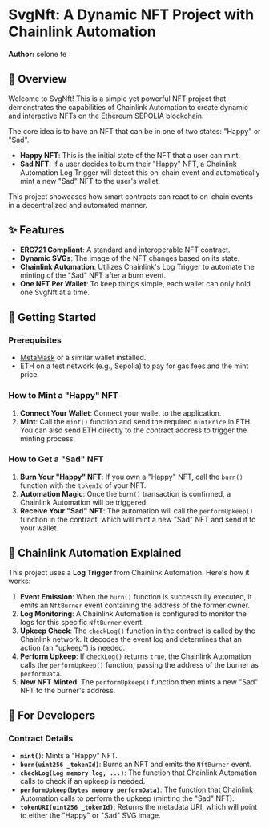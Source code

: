 # SvgNft: A Dynamic NFT Project with Chainlink Automation

**Author:** selone te

## 📜 Overview

Welcome to SvgNft! This is a simple yet powerful NFT project that demonstrates the capabilities of Chainlink Automation to create dynamic and interactive NFTs on the Ethereum SEPOLIA blockchain.

The core idea is to have an NFT that can be in one of two states: "Happy" or "Sad".

- **Happy NFT**: This is the initial state of the NFT that a user can mint.
- **Sad NFT**: If a user decides to burn their "Happy" NFT, a Chainlink Automation Log Trigger will detect this on-chain event and automatically mint a new "Sad" NFT to the user's wallet.

This project showcases how smart contracts can react to on-chain events in a decentralized and automated manner.

## ✨ Features

- **ERC721 Compliant**: A standard and interoperable NFT contract.
- **Dynamic SVGs**: The image of the NFT changes based on its state.
- **Chainlink Automation**: Utilizes Chainlink's Log Trigger to automate the minting of the "Sad" NFT after a burn event.
- **One NFT Per Wallet**: To keep things simple, each wallet can only hold one SvgNft at a time.

## 🚀 Getting Started

### Prerequisites

- [MetaMask](https://metamask.io/) or a similar wallet installed.
- ETH on a test network (e.g., Sepolia) to pay for gas fees and the mint price.

### How to Mint a "Happy" NFT

1. **Connect Your Wallet**: Connect your wallet to the application.
2. **Mint**: Call the `mint()` function and send the required `mintPrice` in ETH. You can also send ETH directly to the contract address to trigger the minting process.

### How to Get a "Sad" NFT

1. **Burn Your "Happy" NFT**: If you own a "Happy" NFT, call the `burn()` function with the `tokenId` of your NFT.
2. **Automation Magic**: Once the `burn()` transaction is confirmed, a Chainlink Automation will be triggered.
3. **Receive Your "Sad" NFT**: The automation will call the `performUpkeep()` function in the contract, which will mint a new "Sad" NFT and send it to your wallet.

## 🤖 Chainlink Automation Explained

This project uses a **Log Trigger** from Chainlink Automation. Here's how it works:

1. **Event Emission**: When the `burn()` function is successfully executed, it emits an `NftBurner` event containing the address of the former owner.
2. **Log Monitoring**: A Chainlink Automation is configured to monitor the logs for this specific `NftBurner` event.
3. **Upkeep Check**: The `checkLog()` function in the contract is called by the Chainlink network. It decodes the event log and determines that an action (an "upkeep") is needed.
4. **Perform Upkeep**: If `checkLog()` returns `true`, the Chainlink Automation calls the `performUpkeep()` function, passing the address of the burner as `performData`.
5. **New NFT Minted**: The `performUpkeep()` function then mints a new "Sad" NFT to the burner's address.

## 🔧 For Developers

### Contract Details

- **`mint()`**: Mints a "Happy" NFT.
- **`burn(uint256 _tokenId)`**: Burns an NFT and emits the `NftBurner` event.
- **`checkLog(Log memory log, ...)`**:  The function that Chainlink Automation calls to check if an upkeep is needed.
- **`performUpkeep(bytes memory performData)`**: The function that Chainlink Automation calls to perform the upkeep (minting the "Sad" NFT).
- **`tokenURI(uint256 _tokenId)`**: Returns the metadata URI, which will point to either the "Happy" or "Sad" SVG image.